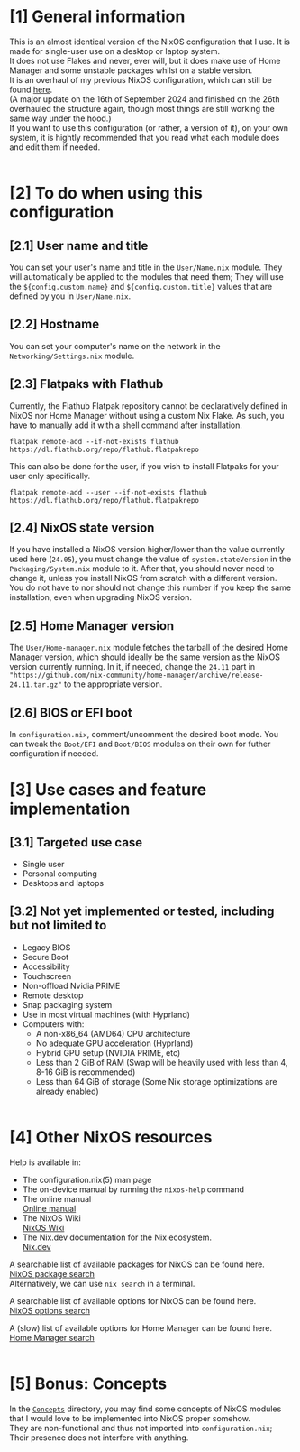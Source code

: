 # [1] General information
This is an almost identical version of the NixOS configuration that I use. It is made for single-user use on a desktop or laptop system. \
It does not use Flakes and never, ever will, but it does make use of Home Manager and some unstable packages whilst on a stable version. \
It is an overhaul of my previous NixOS configuration, which can still be found [here](https://github.com/Atemo-C/OLD-NixOS-Configuration). \
(A major update on the 16th of September 2024 and finished on the 26th overhauled the structure again, though most things are still working the same way under the hood.) \
If you want to use this configuration (or rather, a version of it), on your own system, it is hightly recommended that you read what each module does and edit them if needed. \
&nbsp;
# [2] To do when using this configuration

## [2.1] User name and title
You can set your user's name and title in the `User/Name.nix` module. They will automatically be applied to the modules that need them; They will use the `${config.custom.name}` and `${config.custom.title}` values that are defined by you in `User/Name.nix`.

## [2.2] Hostname
You can set your computer's name on the network in the `Networking/Settings.nix` module.

## [2.3] Flatpaks with Flathub
Currently, the Flathub Flatpak repository cannot be declaratively defined in NixOS nor Home Manager without using a custom Nix Flake. As such, you have to manually add it with a shell command after installation.
```shell
flatpak remote-add --if-not-exists flathub https://dl.flathub.org/repo/flathub.flatpakrepo
```
This can also be done for the user, if you wish to install Flatpaks for your user only specifically.
```shell
flatpak remote-add --user --if-not-exists flathub https://dl.flathub.org/repo/flathub.flatpakrepo
```

## [2.4] NixOS state version
If you have installed a NixOS version higher/lower than the value currently used here (`24.05`), you must change the value of `system.stateVersion` in the `Packaging/System.nix` module to it. After that, you should never need to change it, unless you install NixOS from scratch with a different version. You do not have to nor should not change this number if you keep the same installation, even when upgrading NixOS version.

## [2.5] Home Manager version
The `User/Home-manager.nix` module fetches the tarball of the desired Home Manager version, which should ideally be the same version as the NixOS version currently running. In it, if needed, change the `24.11` part in `"https://github.com/nix-community/home-manager/archive/release-24.11.tar.gz"` to the appropriate version.

## [2.6] BIOS or EFI boot
In `configuration.nix`, comment/uncomment the desired boot mode. You can tweak the `Boot/EFI` and `Boot/BIOS` modules on their own for futher configuration if needed.

# [3] Use cases and feature implementation

## [3.1] Targeted use case
- Single user
- Personal computing
- Desktops and laptops

## [3.2] Not yet implemented or tested, including but not limited to
- Legacy BIOS
- Secure Boot
- Accessibility
- Touchscreen
- Non-offload Nvidia PRIME
- Remote desktop
- Snap packaging system
- Use in most virtual machines (with Hyprland)
- Computers with:
	- A non-x86_64 (AMD64) CPU architecture
	- No adequate GPU acceleration (Hyprland)
	- Hybrid GPU setup (NVIDIA PRIME, etc)
	- Less than 2 GiB of RAM (Swap will be heavily used with less than 4, 8-16 GiB is recommended)
	- Less than 64 GiB of storage (Some Nix storage optimizations are already enabled) \
&nbsp;

# [4] Other NixOS resources
Help is available in:
- The configuration.nix(5) man page
- The on-device manual by running the `nixos-help` command
- The online manual \
	[Online manual](https://nixos.org/manual/nixos/stable/index.html)
- The NixOS Wiki \
  	[NixOS Wiki](https://wiki.nixos.org)
- The Nix.dev documentation for the Nix ecosystem. \
	[Nix.dev](https://nix.dev/)

A searchable list of available packages for NixOS can be found here. \
[NixOS package search](https://search.nixos.org/packages) \
Alternatively, we can use `nix search` in a terminal.

A searchable list of available options for NixOS can be found here. \
[NixOS options search](https://search.nixos.org/options)

A (slow) list of available options for Home Manager can be found here. \
[Home Manager search](https://nix-community.github.io/home-manager/options.xhtml) \
&nbsp;

# [5] Bonus: Concepts
In the [`Concepts`](https://github.com/Atemo-C/NixOS-configuration/tree/main/Concepts) directory, you may find some concepts of NixOS modules that I would love to be implemented into NixOS proper somehow. \
They are non-functional and thus not imported into `configuration.nix`; Their presence does not interfere with anything.
